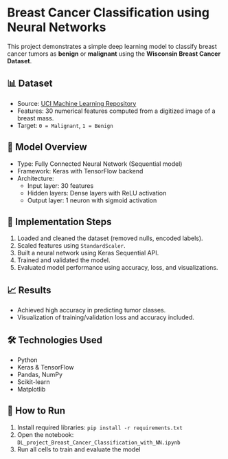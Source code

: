 # Breast Cancer Classification using Neural Networks

This project demonstrates a simple deep learning model to classify breast cancer tumors as **benign** or **malignant** using the **Wisconsin Breast Cancer Dataset**.

## 📊 Dataset
- Source: [UCI Machine Learning Repository](https://archive.ics.uci.edu/ml/datasets/Breast+Cancer+Wisconsin+(Diagnostic))
- Features: 30 numerical features computed from a digitized image of a breast mass.
- Target: `0 = Malignant`, `1 = Benign`

## 🧠 Model Overview
- Type: Fully Connected Neural Network (Sequential model)
- Framework: Keras with TensorFlow backend
- Architecture:
  - Input layer: 30 features
  - Hidden layers: Dense layers with ReLU activation
  - Output layer: 1 neuron with sigmoid activation

## 🔧 Implementation Steps
1. Loaded and cleaned the dataset (removed nulls, encoded labels).
2. Scaled features using `StandardScaler`.
3. Built a neural network using Keras Sequential API.
4. Trained and validated the model.
5. Evaluated model performance using accuracy, loss, and visualizations.

## 📈 Results
- Achieved high accuracy in predicting tumor classes.
- Visualization of training/validation loss and accuracy included.

## 🛠️ Technologies Used
- Python
- Keras & TensorFlow
- Pandas, NumPy
- Scikit-learn
- Matplotlib

## 📂 How to Run
1. Install required libraries: `pip install -r requirements.txt`
2. Open the notebook: `DL_project_Breast_Cancer_Classification_with_NN.ipynb`
3. Run all cells to train and evaluate the model
